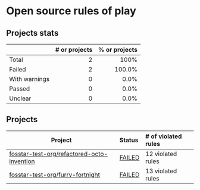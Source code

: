 # Open source rules of play

## Projects stats

|               | # or projects                    | % or projects                      |
| :------------ | -------------------------------: | ---------------------------------: |
| Total         |             2 |                               100% |
| Failed        |         2 |         100.0% |
| With warnings |  0 |  0.0% |
| Passed        |         0 |         0.0% |
| Unclear       |        0 |        0.0% |

## Projects

| Project  | Status | # of violated rules |
| -------  | :----- | :------------------ |
| [fosstar-test-org/refactored-octo-invention](https://github.com/fosstar-test-org/refactored-octo-invention) | [FAILED](fosstar-test-org/refactored-octo-invention.md) | 12 violated rules |
| [fosstar-test-org/furry-fortnight](https://github.com/fosstar-test-org/furry-fortnight) | [FAILED](fosstar-test-org/furry-fortnight.md) | 13 violated rules |
